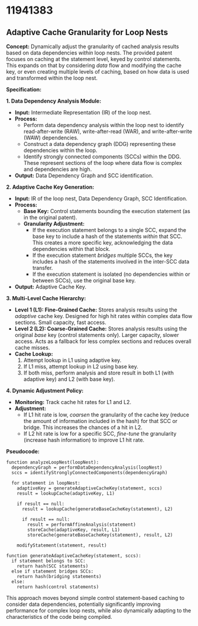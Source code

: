 # 11941383

## Adaptive Cache Granularity for Loop Nests

**Concept:** Dynamically adjust the granularity of cached analysis results based on data dependencies *within* loop nests. The provided patent focuses on caching at the statement level, keyed by control statements. This expands on that by considering *data* flow and modifying the cache key, or even creating multiple levels of caching, based on how data is used and transformed within the loop nest.

**Specification:**

**1. Data Dependency Analysis Module:**

*   **Input:** Intermediate Representation (IR) of the loop nest.
*   **Process:**
    *   Perform data dependency analysis within the loop nest to identify read-after-write (RAW), write-after-read (WAR), and write-after-write (WAW) dependencies.
    *   Construct a data dependency graph (DDG) representing these dependencies within the loop.
    *   Identify strongly connected components (SCCs) within the DDG. These represent sections of the loop where data flow is complex and dependencies are high.
*   **Output:** Data Dependency Graph and SCC identification.

**2. Adaptive Cache Key Generation:**

*   **Input:** IR of the loop nest, Data Dependency Graph, SCC Identification.
*   **Process:**
    *   **Base Key:** Control statements bounding the execution statement (as in the original patent).
    *   **Granularity Adjustment:**
        *   If the execution statement belongs to a single SCC, expand the base key to include a hash of the statements *within* that SCC. This creates a more specific key, acknowledging the data dependencies within that block.
        *   If the execution statement *bridges* multiple SCCs, the key includes a hash of the statements involved in the inter-SCC data transfer.
        *   If the execution statement is isolated (no dependencies within or between SCCs), use the original base key.
*   **Output:** Adaptive Cache Key.

**3. Multi-Level Cache Hierarchy:**

*   **Level 1 (L1): Fine-Grained Cache:** Stores analysis results using the *adaptive* cache key.  Designed for high hit rates within complex data flow sections. Small capacity, fast access.
*   **Level 2 (L2): Coarse-Grained Cache:** Stores analysis results using the original *base* key (control statements only).  Larger capacity, slower access. Acts as a fallback for less complex sections and reduces overall cache misses.
*   **Cache Lookup:**
    1.  Attempt lookup in L1 using adaptive key.
    2.  If L1 miss, attempt lookup in L2 using base key.
    3.  If both miss, perform analysis and store result in both L1 (with adaptive key) and L2 (with base key).

**4. Dynamic Adjustment Policy:**

*   **Monitoring:** Track cache hit rates for L1 and L2.
*   **Adjustment:**
    *   If L1 hit rate is low, *coarsen* the granularity of the cache key (reduce the amount of information included in the hash) for that SCC or bridge. This increases the chances of a hit in L2.
    *   If L2 hit rate is low for a specific SCC, *fine-tune* the granularity (increase hash information) to improve L1 hit rate.

**Pseudocode:**

```
function analyzeLoopNest(loopNest):
  dependencyGraph = performDataDependencyAnalysis(loopNest)
  sccs = identifyStronglyConnectedComponents(dependencyGraph)

  for statement in loopNest:
    adaptiveKey = generateAdaptiveCacheKey(statement, sccs)
    result = lookupCache(adaptiveKey, L1)

    if result == null:
      result = lookupCache(generateBaseCacheKey(statement), L2)

      if result == null:
        result = performAffineAnalysis(statement)
        storeCache(adaptiveKey, result, L1)
        storeCache(generateBaseCacheKey(statement), result, L2)

    modifyStatement(statement, result)

function generateAdaptiveCacheKey(statement, sccs):
  if statement belongs to SCC:
    return hash(SCC statements)
  else if statement bridges SCCs:
    return hash(bridging statements)
  else:
    return hash(control statements)
```

This approach moves beyond simple control statement-based caching to consider data dependencies, potentially significantly improving performance for complex loop nests, while also dynamically adapting to the characteristics of the code being compiled.